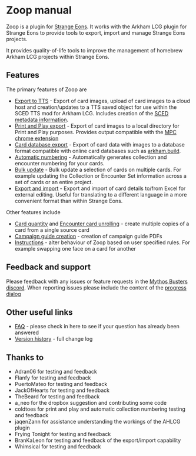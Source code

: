 # Zoop manual

Zoop is a plugin for [Strange Eons](https://cgjennings.ca/eons/). It works with the Arkham LCG plugin for Strange Eons to provide tools to export, import and manage Strange Eons projects.

It provides quality-of-life tools to improve the management of homebrew Arkham LCG projects within Strange Eons.

## Features

The primary features of Zoop are

- [Export to TTS](tts/TtsExport.md) - Export of card images, upload of card images to a cloud host and creation/updates to a TTS saved object for use within the SCED TTS mod for Arkham LCG. Includes creation of the [SCED metadata information](tts/ScedMetadata.md).
- [Print and Play export](printandplay/PrintAndPlay.md) - Export of card images to a local directory for Print and Play purposes. Provides output compatible with the [MPC chrome extension](https://chromewebstore.google.com/detail/mpc-project-helper/oigcfklkajlgkeblpngmbgjniiejabko?hl=en-GB&pli=1)
- [Card database export](carddatabaseexport/CardDatabaseExport.md) - Export of card data with images to a database format compatible with online card databases such as [arkham.build](https://arkham.build).
- [Automatic numbering](automaticnumbering/AutomaticNumbering.md) - Automatically generates collection and encounter numbering for your cards.
- [Bulk update](bulkupdate/BulkUpdate.md) - Bulk update a selection of cards on multiple cards. For example updating the Collection or Encounter Set information across a set of cards or an entire project.
- [Export and import](exportimport/ExportImport.md) - Export and import of card details to/from Excel for external editing. Useful for translating to a different language in a more convenient format than within Strange Eons.

Other features include

- [Card quantity](shared/cardquantity/CardQuantity.html) and [Encounter card unrolling](shared/encountersetunrolling/EncounterSetUnrolling.md) - create multiple copies of a card from a single source card
- [Campaign guide creation](shared/campaignguides/CampaignGuides.md) - creation of campaign guide PDFs
- [Instructions](shared/instructions/Instructions.md) - alter behaviour of Zoop based on user specified rules. For example swapping one face on a card for another

## Feedback and support

Please feedback with any issues or feature requests in the [Mythos Busters discord](https://discord.com/channels/225349059689447425/1194309326291075204). When reporting issues please include the content of the [progress dialog](shared/progressdialog/ProgressDialog.md)

## Other useful links

- [FAQ](FAQ) - please check in here to see if your question has already been answered
- [Version history](VersionHistory.md) - full change log

## Thanks to

- Adran06 for testing and feedback
- Flanfy for testing and feedback
- PuertoMateo for testing and feedback
- JackOfHearts for testing and feedback
- TheBeard for testing and feedback
- a_neo for the dropbox suggestion and contributing some code
- coldtoes for print and play and automatic collection numbering testing and feedback
- jaqenZann for assistance understanding the workings of the AHLCG plugin
- Frying Tonight for testing and feedback
- BranKaLeon for testing and feedback of the export/import capability
- Whimsical for testing and feedback
